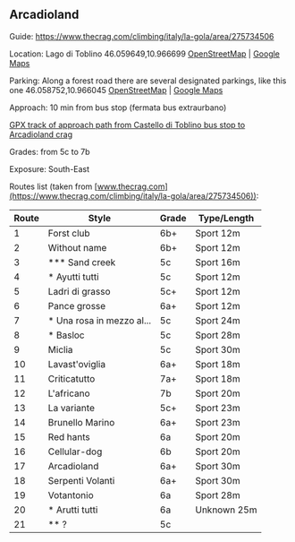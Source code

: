## Arcadioland

Guide: https://www.thecrag.com/climbing/italy/la-gola/area/275734506

Location: Lago di Toblino 46.059649,10.966699 [OpenStreetMap](http://www.openstreetmap.org/?mlat=46.059649&mlon=10.966699#map=18/46.059649/10.966699) | [Google Maps](https://www.google.it/maps?q=46.059649,10.966699)   

Parking: Along a forest road there are several designated parkings, like this one 46.058752,10.966045 [OpenStreetMap](http://www.openstreetmap.org/?mlat=46.058752&mlon=10.966045#map=18/46.058752/10.966045) | [Google Maps](https://www.google.it/maps?q=46.058752,10.966045) 

Approach: 10 min from bus stop (fermata bus extraurbano)  

[GPX track of approach path from Castello di Toblino bus stop to Arcadioland crag](https://raw.githubusercontent.com/cragtracks/cragtracks/master/Toblino/Arcadioland/Arcadioland_approach_from_bus_stop.gpx)

Grades: from 5c to 7b

Exposure: South-East

Routes list (taken from [www.thecrag.com](https://www.thecrag.com/climbing/italy/la-gola/area/275734506)):

| Route | Style                     | Grade | Type/Length |
|-------|---------------------------|-------|-------------|
| 1     | Forst club                | 6b+   | Sport 12m   |
| 2     | Without name              | 6b+   | Sport 12m   |
| 3     | *** Sand creek            | 5c    | Sport 16m   |
| 4     | * Ayutti tutti            | 5c    | Sport 12m   |
| 5     | Ladri di grasso           | 5c+   | Sport 12m   |
| 6     | Pance grosse              | 6a+   | Sport 12m   |
| 7     | * Una rosa in mezzo al... | 5c    | Sport 24m   |
| 8     | * Basloc                  | 5c    | Sport 28m   |
| 9     | Miclia                    | 5c    | Sport 30m   |
| 10    | Lavast'oviglia            | 6a+   | Sport 18m   |
| 11    | Criticatutto              | 7a+   | Sport 18m   |
| 12    | L'africano                | 7b    | Sport 20m   |
| 13    | La variante               | 5c+   | Sport 23m   |
| 14    | Brunello Marino           | 6a+   | Sport 23m   |
| 15    | Red hants                 | 6a    | Sport 20m   |
| 16    | Cellular-dog              | 6b    | Sport 20m   |
| 17    | Arcadioland               | 6a+   | Sport 30m   |
| 18    | Serpenti Volanti          | 6a+   | Sport 30m   |
| 19    | Votantonio                | 6a    | Sport 28m   |
| 20    | * Arutti tutti            | 6a    | Unknown 25m |
| 21    | ** ?                      | 5c    |             |

